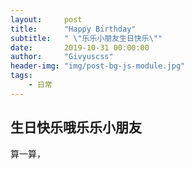 ```yaml
---
layout:     post
title:      "Happy Birthday"
subtitle:   " \"乐乐小朋友生日快乐\""
date:       2019-10-31 00:00:00
author:     "Givyuscss"
header-img: "img/post-bg-js-module.jpg"
tags:
    - 日常
---
```


## 生日快乐哦乐乐小朋友

算一算，